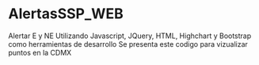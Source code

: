 # AlertasSSP_WEB
Alertar E y NE
Utilizando  Javascript, JQuery, HTML, Highchart y Bootstrap como herramientas de desarrollo
Se presenta este codigo para vizualizar puntos en la CDMX
